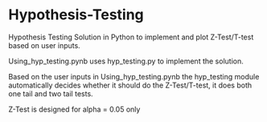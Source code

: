 # Hypothesis-Testing
Hypothesis Testing Solution in Python to implement and plot Z-Test/T-test based on user inputs.

Using_hyp_testing.pynb uses hyp_testing.py to implement the solution.

Based on the user inputs in Using_hyp_testing.pynb the hyp_testing module automatically decides whether it should do the  Z-Test/T-test, it does both one tail and two tail tests.  

Z-Test is designed for alpha = 0.05 only
